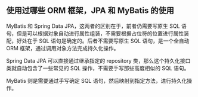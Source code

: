 ## 使用过哪些 ORM 框架，JPA 和 MyBatis 的使用

MyBatis 和 Spring Data JPA，这两者的区别在于，前者仍需要写原生 SQL 语句，但是可以根据对象自动进行属性组装，不需要根据占位符的位置进行属性装配，好处在于 SQL 语句是确定的。后者不需要写原生 SQL 语句，是一个全自动 ORM 框架，通过调用对象方法完成持久化操作。

Spring Data JPA 可以直接通过继承指定的 repository 类，那么这个持久化接口类就自动包含了一些常见的 SQL 操作，不需要手写那些高度相似的 SQL 语句。

MyBatis 则是需要通过手写确定 SQL 语句，然后映射到指定方法，进行持久化操作。

